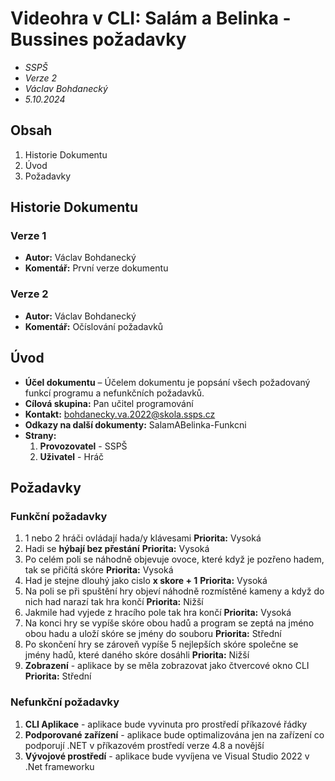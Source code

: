  # Videohra v CLI: Salám a Belinka - Bussines požadavky
* *SSPŠ*
* *Verze 2*
* *Václav Bohdanecký*
* *5.10.2024*

## Obsah
1. Historie Dokumentu
2. Úvod
3. Požadavky

## Historie Dokumentu
### Verze 1
* **Autor:** Václav Bohdanecký
* **Komentář:** První verze dokumentu

### Verze 2
* **Autor:** Václav Bohdanecký
* **Komentář:** Očíslování požadavků

## Úvod
* **Účel dokumentu** – Účelem dokumentu je popsání všech požadovaný funkcí programu a nefunkčních požadavků.
* **Cílová skupina:** Pan učitel programování
* **Kontakt:** bohdanecky.va.2022@skola.ssps.cz
* **Odkazy na další dokumenty:** SalamABelinka-Funkcni
* **Strany:** 
    1. **Provozovatel** - SSPŠ 
    2. **Uživatel** - Hráč

## Požadavky
### Funkční požadavky
1. 1 nebo 2 hráči ovládají hada/y klávesami
 **Priorita:** Vysoká
2. Hadi se **hýbají bez přestání**
 **Priorita:** Vysoká
3. Po celém poli se náhodně objevuje ovoce, které když je pozřeno hadem, tak se přičítá skóre
 **Priorita:** Vysoká
4. Had je stejne dlouhý jako cislo **x skore + 1**
 **Priorita:** Vysoká
5. Na poli se při spuštění hry objeví náhodně rozmístěné kameny a když do nich had narazí tak hra končí
 **Priorita:** Nižší
6. Jakmile had vyjede z hracího pole tak hra končí
 **Priorita:** Vysoká
7. Na konci hry se vypíše skóre obou hadů a program se zeptá na jméno obou hadu a uloží skóre se jmény do souboru
 **Priorita:** Střední
8. Po skončení hry se zároveň vypíše 5 nejlepších skóre společne se jmény hadů, které daného skóre dosáhli
 **Priorita:** Nižší
9. **Zobrazení** - aplikace by se měla zobrazovat jako čtvercové okno CLI
 **Priorita:** Střední

### Nefunkční požadavky
1. **CLI Aplikace** - aplikace bude vyvinuta pro prostředí příkazové řádky
2. **Podporované zařízení** - aplikace bude optimalizována jen na zařízení co podporují .NET v příkazovém prostředí verze 4.8 a novější
3. **Vývojové prostředí** - aplikace bude vyvíjena ve Visual Studio 2022 v .Net frameworku

